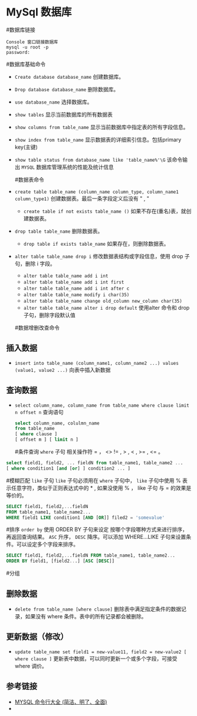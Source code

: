 # MySql 数据库

 #数据库链接

```code
Console 窗口链接数据库
mysql -u root -p
password:
```

  #数据库基础命令
- `Create database database_name`  创建数据库。
- `Drop database database_name`   删除数据库。
- `use database_name`   选择数据库。
- `show tables`   显示当前数据库的所有数据表
- `show columns from table_name`  显示当前数据库中指定表的所有字段信息。
- `show index from table_name`   显示数据表的详细索引信息。包括primary key(主键)
- `show table status from database_name like 'table_name%'\G`   该命令输出 `MYSQL` 数据库管理系统的性能及统计信息

  #数据表命令
- `create table table_name (column_name column_type, column_name1 column_type1)`   创建数据表。最后一条字段定义后没有 " , "
  - `create table if not exists table_name ()`   如果不存在(重名)表，就创建数据表。
- `drop table table_name`   删除数据表。
  - `drop table if exists table_name`   如果存在，则删除数据表。
- `alter table table_name drop i`   修改数据表结构或字段信息，使用 drop 子句，删除 i 字段。
  - `alter table table_name add i int`
  - `alter table table_name add i int first`
  - `alter table table_name add i int after c`
  - `alter table table_name modify i char(35)`
  - `alter table table_name change old_column new_column char(35)`
  - `alter table table_name alter i drop default`  使用alter 命令和 drop 子句，删除字段默认值

  #数据增删改查命令

## 插入数据

- `insert into table_name (column_name1, column_name2 ...) values (value1, value2 ...)`   向表中插入新数据

## 查询数据

- `select column_name, column_name from table_name where clause limit n offset n`   查询语句

  ```sql
  select column_name, colulmn_name
  from table_name
  [ where clause ]
  [ offset m ] [ limit n ]
  ```

  #条件查询 `where` 子句
相关操作符 = ， <> != , > , < , >= , <= 。

```sql
select field1, field2, ... fieldN from table_name1, table_name2 ...
[ where condition1 [and [or] ] condition2 ... ]
```

  #模糊匹配 `like` 子句
`like` 子句必须用在 `where` 子句中， `like` 子句中使用 % 表示任意字符，类似于正则表达式中的 * , 如果没使用 % ， like 子句 与 = 的效果是等价的。

```sql
SELECT field1, field2,...fieldN 
FROM table_name1, table_name2...
WHERE field1 LIKE condition1 [AND [OR]] filed2 = 'somevalue'
```

  #排序 `order by`
使用 ORDER BY 子句来设定 按哪个字段哪种方式来进行排序，再返回查询结果。 `ASC` 升序， `DESC` 降序。可以添加 WHERE...LIKE 子句来设置条件。可以设定多个字段来排序。

```sql
SELECT field1, field2,...fieldN FROM table_name1, table_name2...
ORDER BY field1, [field2...] [ASC [DESC]]
```

  #分组

## 删除数据

- `delete from table_name [where clause]`   删除表中满足指定条件的数据记录，如果没有 where 条件。表中的所有记录都会被删除。

## 更新数据（修改）

- `update table_name set field1 = new-value11, field2 = new-value2 [ where clause ]`   更新表中数据，可以同时更新一个或多个字段，可接受where 调价。

## 参考链接

- [MYSQL 命令行大全 (简洁、明了、全面)](http://blog.csdn.net/jin13277480598/article/details/52504592)
- []()
